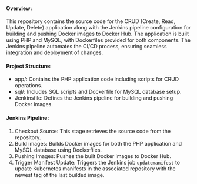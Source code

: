 #### Overview:

This repository contains the source code for the CRUD (Create, Read, Update, Delete) application along with the Jenkins pipeline configuration for building and pushing Docker images to Docker Hub. The application is built using PHP and MySQL, with Dockerfiles provided for both components. The Jenkins pipeline automates the CI/CD process, ensuring seamless integration and deployment of changes.

#### Project Structure:

-   app/: Contains the PHP application code including scripts for CRUD operations.
-   sql/: Includes SQL scripts and Dockerfile for MySQL database setup.
-   Jenkinsfile: Defines the Jenkins pipeline for building and pushing Docker images.

#### Jenkins Pipeline:

1.  Checkout Source: This stage retrieves the source code from the repository.
2.  Build images: Builds Docker images for both the PHP application and MySQL database using Dockerfiles.
3.  Pushing Images: Pushes the built Docker images to Docker Hub.
4.  Trigger Manifest Update: Triggers the Jenkins job `updatemanifest` to update Kubernetes manifests in the associated repository with the newest tag of the last builded image.
